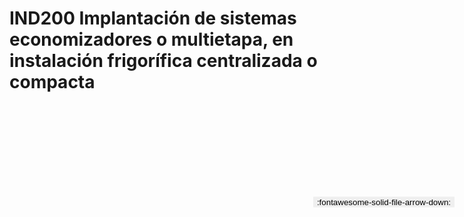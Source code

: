 
# IND200  Implantación de sistemas economizadores o multietapa, en instalación frigorífica centralizada o compacta

<a href='../IND200  Implantación de sistemas economizadores o multietapa, en instalación frigorífica centralizada o compacta.pdf' download>
<button class='md-button -primary' 
id='download-btn' style="position: fixed; top: 10%; right: 20px; 
        transform: translateY(-50%); z-index: 1000;  border: none; ">
:fontawesome-solid-file-arrow-down: 
</button>
</a>

<div 
    id='../IND200  Implantación de sistemas economizadores o multietapa, en instalación frigorífica centralizada o compacta.pdf' 
    data-pdf-url='../IND200  Implantación de sistemas economizadores o multietapa, en instalación frigorífica centralizada o compacta.pdf'
    style=' width: 100%; height: auto;overflow: auto;'>
</div>

